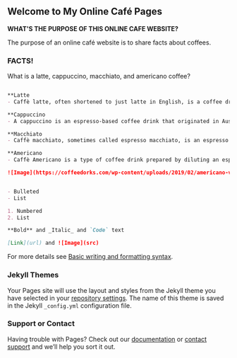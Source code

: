 ## Welcome to My Online Café Pages

**WHAT'S THE PURPOSE OF THIS ONLINE CAFE WEBSITE?**

The purpose of an online café website is to share facts about coffees. 


### FACTS!

What is a latte, cappuccino, macchiato, and americano coffee?

```markdown

**Latte
- Caffè latte, often shortened to just latte in English, is a coffee drink of Italian origin made with espresso and steamed milk.

**Cappuccino
- A cappuccino is an espresso-based coffee drink that originated in Austria with later development taking place in Italy, and is prepared with steamed milk foam. Variations of the drink involve the use of cream instead of milk, using non-dairy milk substitutes and flavoring with cinnamon or chocolate powder.

**Macchiato
- Caffè macchiato, sometimes called espresso macchiato, is an espresso coffee drink with a small amount of milk, usually foamed. In Italian, macchiato means "stained" or "spotted" so the literal translation of caffè macchiato is "stained” or “marked coffee.”

**Americano
- Caffè Americano is a type of coffee drink prepared by diluting an espresso with hot water, giving it a similar strength to, but different flavor from, traditionally brewed coffee. Its strength varies with the number of shots of espresso and amount of water added.

![Image](https://coffeedorks.com/wp-content/uploads/2019/02/americano-vs-latte-.jpg)


- Bulleted
- List

1. Numbered
2. List

**Bold** and _Italic_ and `Code` text

[Link](url) and ![Image](src)
```

For more details see [Basic writing and formatting syntax](https://docs.github.com/en/github/writing-on-github/getting-started-with-writing-and-formatting-on-github/basic-writing-and-formatting-syntax).

### Jekyll Themes

Your Pages site will use the layout and styles from the Jekyll theme you have selected in your [repository settings](https://github.com/lmscedu/LaysWebsite/settings/pages). The name of this theme is saved in the Jekyll `_config.yml` configuration file.

### Support or Contact

Having trouble with Pages? Check out our [documentation](https://docs.github.com/categories/github-pages-basics/) or [contact support](https://support.github.com/contact) and we’ll help you sort it out.
